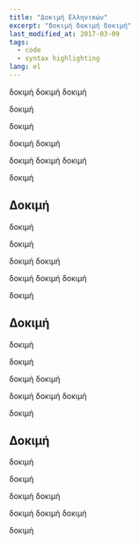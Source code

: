```yaml
---
title: "Δοκιμή Ελληνικών"
excerpt: "δοκιμή δοκιμή δοκιμή"
last_modified_at: 2017-03-09
tags: 
  - code
  - syntax highlighting
lang: el
---
```


δοκιμή δοκιμή δοκιμή

δοκιμή


δοκιμή

δοκιμή δοκιμή

δοκιμή δοκιμή δοκιμή

δοκιμή

## Δοκιμή

δοκιμή


δοκιμή

δοκιμή δοκιμή

δοκιμή δοκιμή δοκιμή

δοκιμή

## Δοκιμή

δοκιμή


δοκιμή

δοκιμή δοκιμή

δοκιμή δοκιμή δοκιμή

δοκιμή

## Δοκιμή

δοκιμή


δοκιμή

δοκιμή δοκιμή

δοκιμή δοκιμή δοκιμή

δοκιμή
